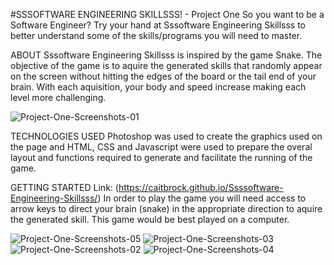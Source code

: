 #SSSOFTWARE ENGINEERING SKILLSSS! - Project One
So you want to be a Software Engineer? Try your hand at Sssoftware Engineering Skillsss to better understand some of the skills/programs you will need to master.

ABOUT
Sssoftware Engineering Skillsss is inspired by the game Snake. The objective of the game is to aquire the generated skills that randomly appear on the screen without hitting the edges of the board or the tail end of your brain. With each aquisition, your body and speed increase making each level more challenging.

![Project-One-Screenshots-01](https://user-images.githubusercontent.com/106548841/174491917-099c064c-3a4d-429c-9c71-a5bd87b38038.png)


TECHNOLOGIES USED
Photoshop was used to create the graphics used on the page and HTML, CSS and Javascript were used to prepare the overal layout and functions required to generate and facilitate the running of the game.

GETTING STARTED
Link: (https://caitbrock.github.io/Ssssoftware-Engineering-Skillsss/)
In order to play the game you will need access to arrow keys to direct your brain (snake) in the appropriate direction to aquire the generated skill. This game would be best played on a computer.


![Project-One-Screenshots-05](https://user-images.githubusercontent.com/106548841/174491941-034e0eb5-0199-4784-95b6-cb32878e61a6.png)
![Project-One-Screenshots-03](https://user-images.githubusercontent.com/106548841/174491943-4ef3314e-149a-46ed-ad4d-74a4c5f913f7.png)
![Project-One-Screenshots-02](https://user-images.githubusercontent.com/106548841/174491948-dde62c2f-e532-41e6-9399-a2071997b7be.png)
![Project-One-Screenshots-04](https://user-images.githubusercontent.com/106548841/174491949-91d6e0cc-1790-4e8b-b9ec-0fa98a655816.png)
